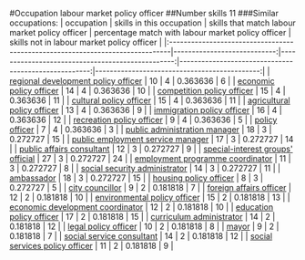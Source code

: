 #Occupation labour market policy officer
##Number skills 11
###Similar occupations:
| occupation                                                                    |   skills in this occupation |   skills that match labour market policy officer |   percentage match with labour market policy officer |   skills not in labour market policy officer |
|:------------------------------------------------------------------------------|----------------------------:|-------------------------------------------------:|-----------------------------------------------------:|---------------------------------------------:|
| [regional development policy officer](regional_development_policy_officer.md) |                          10 |                                                4 |                                             0.363636 |                                            6 |
| [economic policy officer](economic_policy_officer.md)                         |                          14 |                                                4 |                                             0.363636 |                                           10 |
| [competition policy officer](competition_policy_officer.md)                   |                          15 |                                                4 |                                             0.363636 |                                           11 |
| [cultural policy officer](cultural_policy_officer.md)                         |                          15 |                                                4 |                                             0.363636 |                                           11 |
| [agricultural policy officer](agricultural_policy_officer.md)                 |                          13 |                                                4 |                                             0.363636 |                                            9 |
| [immigration policy officer](immigration_policy_officer.md)                   |                          16 |                                                4 |                                             0.363636 |                                           12 |
| [recreation policy officer](recreation_policy_officer.md)                     |                           9 |                                                4 |                                             0.363636 |                                            5 |
| [policy officer](policy_officer.md)                                           |                           7 |                                                4 |                                             0.363636 |                                            3 |
| [public administration manager](public_administration_manager.md)             |                          18 |                                                3 |                                             0.272727 |                                           15 |
| [public employment service manager](public_employment_service_manager.md)     |                          17 |                                                3 |                                             0.272727 |                                           14 |
| [public affairs consultant](public_affairs_consultant.md)                     |                          12 |                                                3 |                                             0.272727 |                                            9 |
| [special-interest groups' official](special-interest_groups'_official.md)     |                          27 |                                                3 |                                             0.272727 |                                           24 |
| [employment programme coordinator](employment_programme_coordinator.md)       |                          11 |                                                3 |                                             0.272727 |                                            8 |
| [social security administrator](social_security_administrator.md)             |                          14 |                                                3 |                                             0.272727 |                                           11 |
| [ambassador](ambassador.md)                                                   |                          18 |                                                3 |                                             0.272727 |                                           15 |
| [housing policy officer](housing_policy_officer.md)                           |                           8 |                                                3 |                                             0.272727 |                                            5 |
| [city councillor](city_councillor.md)                                         |                           9 |                                                2 |                                             0.181818 |                                            7 |
| [foreign affairs officer](foreign_affairs_officer.md)                         |                          12 |                                                2 |                                             0.181818 |                                           10 |
| [environmental policy officer](environmental_policy_officer.md)               |                          15 |                                                2 |                                             0.181818 |                                           13 |
| [economic development coordinator](economic_development_coordinator.md)       |                          12 |                                                2 |                                             0.181818 |                                           10 |
| [education policy officer](education_policy_officer.md)                       |                          17 |                                                2 |                                             0.181818 |                                           15 |
| [curriculum administrator](curriculum_administrator.md)                       |                          14 |                                                2 |                                             0.181818 |                                           12 |
| [legal policy officer](legal_policy_officer.md)                               |                          10 |                                                2 |                                             0.181818 |                                            8 |
| [mayor](mayor.md)                                                             |                           9 |                                                2 |                                             0.181818 |                                            7 |
| [social service consultant](social_service_consultant.md)                     |                          14 |                                                2 |                                             0.181818 |                                           12 |
| [social services policy officer](social_services_policy_officer.md)           |                          11 |                                                2 |                                             0.181818 |                                            9 |
